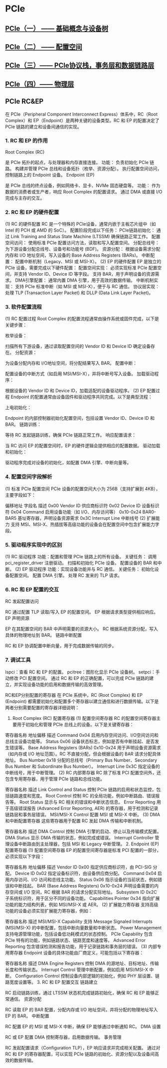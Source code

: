 # PCIe

## [PCIe（一） —— 基础概念与设备树](https://r12f.com/posts/pcie-1-basics/#PCIe%E6%80%BB%E4%BD%93%E6%A1%86%E5%9B%BE)

## [PCIe（二） —— 配置空间](https://r12f.com/posts/pcie-2-config/)

## [PCIe（三）—— PCIe协议栈，事务层和数据链路层](https://r12f.com/posts/pcie-3-tl-dll/)

## [PCIe（四）—— 物理层](https://r12f.com/posts/pcie-4-phy/)

## PCIe RC&EP

在 PCIe（Peripheral Component Interconnect Express）体系中，RC（Root Complex）和 EP（Endpoint）是两种关键的设备类型。RC 和 EP 的配置决定了 PCIe 链路的建立和设备间通信的实现。

### 1. RC 和 EP 的作用

Root Complex (RC)

是 PCIe 拓扑的起点，与处理器和内存直接连接。
功能：
负责初始化 PCIe 链路。
构建并管理 PCIe 总线和设备拓扑（枚举、资源分配）。
执行配置空间访问，控制链路上的 Endpoint 设备。
Endpoint (EP)

是 PCIe 总线的终点设备，例如网络卡、显卡、NVMe 固态硬盘等。
功能：
作为数据的消费者或生产者，响应 Root Complex 的配置请求。
通过 DMA 或直接 I/O 完成与主存的交互。

### 2. RC 和 EP 的硬件配置

(1) RC 的硬件配置
RC 是一个特殊的 PCIe设备，通常内嵌于主板芯片组中（如 Intel 的 PCH 或 AMD 的 SoC）。
配置阶段完成以下任务：
PCIe链路初始化：
通过 Link Training and Status State Machine (LTSSM) 确保链路正常工作。
配置空间访问：
使用标准 PCIe 配置访问方法，读取和写入配置空间。
分配总线号：
为下游设备分配总线号、设备号和功能号 (BDF)。
资源分配：
根据设备需求分配内存和 I/O 地址空间，写入设备的 Base Address Registers (BARs)。
中断配置：
配置中断机制（Legacy、MSI 或 MSI-X）。
(2) EP 的硬件配置
EP 是独立的 PCIe 设备，需要完成以下硬件配置：
配置空间实现：
必须实现标准 PCIe 配置空间，并支持 Vendor ID、Device ID 等字段。
支持 BAR，用于声明设备的资源需求。
DMA引擎配置：
通常内置 DMA 引擎，用于高效的数据传输。
中断机制实现：
支持 PCIe 标准中断（如 MSI 或 MSI-X），便于与 RC 通信。
协议层实现：
处理 TLP (Transaction Layer Packet) 和 DLLP (Data Link Layer Packet)。

### 3. 软件配置流程

(1) RC 配置过程
Root Complex 的配置流程通常由操作系统或固件完成，以下是关键步骤：

枚举设备：

扫描所有下游设备，通过读取配置空间的 Vendor ID 和 Device ID 确定设备存在。
分配资源：

为设备分配内存和 I/O地址空间，将分配结果写入 BAR。
配置中断：

配置设备的中断方式（如启用 MSI/MSI-X），并将中断号写入设备。
加载驱动程序：

根据设备的 Vendor ID 和 Device ID，加载适配的设备驱动程序。
(2) EP 配置过程
Endpoint 的配置通常由设备固件和驱动程序共同完成。以下是典型流程：

上电初始化：

Endpoint 的内部控制器初始化配置空间，包括设置 Vendor ID、Device ID 和 BAR。
链路训练：

等待 RC 发起链路训练，确保 PCIe 链路正常工作。
响应配置请求：

当 RC 访问 EP 的配置空间时，EP 的硬件逻辑会提供相应的配置数据。
驱动加载和初始化：

驱动程序完成对设备的初始化，如配置 DMA 引擎、中断向量等。

### 4. 配置空间字段解析

(1) 标准 PCIe 配置空间
PCIe 设备的配置空间大小为 256B（支持扩展到 4KB），主要字段如下：

偏移地址 字段名 描述
0x00 Vendor ID 供应商标识符
0x02 Device ID 设备标识符
0x04 Command 启用设备功能（如 I/O、内存访问等）
0x10-0x24 BAR0-BAR5 基址寄存器，声明设备资源需求
0x3C Interrupt Line 中断线号
(2) 扩展能力
支持 MSI、MSI-X、热插拔等高级功能的设备会在配置空间中包含扩展能力字段。

### 5. 驱动程序实现中的区别

(1) RC 驱动程序
功能：配置和管理 PCIe 链路上的所有设备。
关键任务：
调用 pci_register_driver 注册驱动。
扫描和初始化 PCIe 设备。
配置设备的 BAR 和中断。
(2) EP 驱动程序
功能：实现设备功能并与 RC 通信。
关键任务：
初始化设备配置空间。
配置 DMA 引擎。
处理 RC 发来的 TLP 请求。

### 6. RC 和 EP 配置的交互

RC 发起配置访问

RC 通过配置 TLP 读取/写入 EP 的配置空间。
EP 根据请求类型提供相应响应。
EP 声明资源

EP 在其配置空间的 BAR 中声明需要的资源大小。
RC 根据系统资源分配，写入具体的物理地址到 BAR。
链路中断配置

RC 和 EP 协调配置中断向量，用于完成数据传输的同步。

### 7. 调试工具

lspci：查看 RC 和 EP 的配置。
pcitree：图形化显示 PCIe 设备树。
setpci：手动修改 PCI 配置空间。
通过 RC 和 EP 的正确配置，可以完成 PCIe 链路的建立，并实现设备功能的启用和数据传输的高效管理。

RC和EP分别配置的寄存器
在 PCIe 系统中，RC (Root Complex) 和 EP (Endpoint) 都需要初始化和配置多个寄存器以建立通信和进行数据传输。以下是两者分别需要配置的寄存器详细说明：

1. Root Complex (RC) 配置寄存器
(1) 配置空间寄存器
RC 的配置空间寄存器主要用于初始化和管理 PCIe 总线上的设备。以下是关键寄存器：

寄存器名称 地址偏移 描述
Command 0x04 启用内存空间访问、I/O空间访问和总线主设备功能等。
Status 0x06 设备状态标志，例如是否有中断挂起、是否发生错误等。
Base Address Registers (BARs) 0x10-0x24 用于声明设备资源需求（如内存或 I/O 地址范围）。RC 不直接分配，但会根据设备的 BAR 请求分配具体地址。
Bus Number 0x18 分配的总线号（Primary Bus Number、Secondary Bus Number 和 Subordinate Bus Number）。
Interrupt Line 0x3C 指定设备的中断线号，用于中断管理。
(2) RC 内部寄存器
RC 除了标准 PCI 配置空间外，还包含专用寄存器，用于管理 PCIe 链路和总线功能。

寄存器名称 描述
Link Control and Status 控制 PCIe 链路的启用和状态监控，包括链路速度和宽度。
Root Control 控制 RC 的全局功能，例如中断路由、错误报告等。
Root Status 显示与 RC 相关的错误和中断状态信息。
Error Reporting 用于高级错误报告 (Advanced Error Reporting, AER) 的寄存器，用于检测和记录链路层和事务层错误。
MSI/MSI-X Control 配置 MSI 或 MSI-X 中断。
(3) DMA 和中断配置寄存器
这些寄存器用于配置 RC 发起 DMA 传输和中断机制。

寄存器名称 描述
DMA Control 控制 DMA 引擎的启动、停止以及传输模式配置。
DMA Status 显示 DMA 传输的状态，例如完成或错误。
Interrupt Controller 管理设备中断路由到主处理器，包括 MSI 和 Legacy 中断管理。
2. Endpoint (EP) 配置寄存器
(1) 配置空间寄存器
EP 的配置空间寄存器是标准 PCI 配置的一部分，必须实现以下字段：

寄存器名称 地址偏移 描述
Vendor ID 0x00 指定供应商标识符，由 PCI-SIG 分配。
Device ID 0x02 指定设备标识符，由设备供应商分配。
Command 0x04 启用内存访问、I/O 访问和总线主功能。
Status 0x06 指示设备的当前状态，例如错误和中断挂起。
BAR (Base Address Registers) 0x10-0x24 声明设备需要的内存空间或 I/O 空间，RC 根据 BAR 的请求分配实际地址。
Subsystem ID 0x2C 子系统标识符，用于区分不同的设备功能。
Capabilities Pointer 0x34 指向扩展功能的能力结构列表，例如 MSI/MSI-X 或 AER。
(2) 扩展能力寄存器
支持高级功能的设备必须实现扩展能力寄存器，例如：

寄存器名称 描述
MSI/MSI-X Capability 支持 Message Signaled Interrupts (MSI/MSI-X) 的中断配置，包括中断向量数量和中断状态。
Power Management 支持电源管理功能，包括设备低功耗模式的状态控制。
PCIe Capability 包含 PCIe 特有的功能，例如链路状态、链路宽度和速度等。
Advanced Error Reporting 包含错误检测和报告功能，用于记录链路和事务层的错误。
(3) 内部专用寄存器
Endpoint 设备的具体功能由厂商定义，可能包括以下寄存器：

寄存器名称 描述
DMA Engine Registers 控制 DMA 的源地址、目标地址、传输长度和传输状态。
Interrupt Control 管理中断配置，例如启用 MSI/MSI-X 中断。
Configuration Control 控制设备内部逻辑的初始化，例如 PHY 层设置、链路宽度设置等。
3. RC 和 EP 配置交互
链路建立

RC 启动链路训练，通过 LTSSM 状态机完成链路初始化，确保 RC 和 EP 能够正常通信。
资源分配

RC 读取 EP 的 BAR 配置，分配内存或 I/O 地址空间，并将分配的物理地址写入 EP 的 BAR。
中断配置

RC 配置 EP 的 MSI 或 MSI-X 中断，确保 EP 能够通过中断通知 RC。
DMA 设置

RC 或 EP 配置 DMA 控制寄存器，启用数据传输。
事务管理

RC 发起配置请求（Configuration TLP），EP 响应请求并完成相关配置。
通过对 RC 和 EP 的寄存器配置，可以实现 PCIe 链路的初始化、资源分配以及设备间高效的数据传输。
